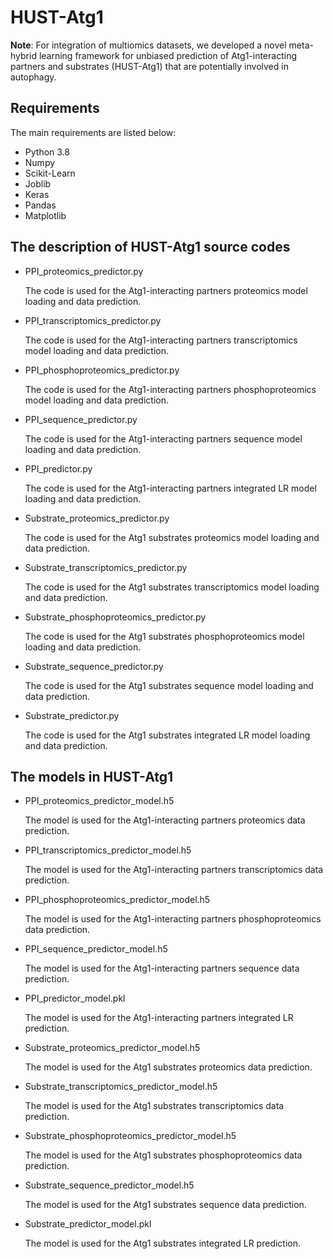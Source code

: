 # HUST-Atg1
**Note**: For integration of multiomics  datasets, we developed a novel meta-hybrid learning framework for unbiased prediction of Atg1-interacting partners and substrates (HUST-Atg1) that are potentially involved in autophagy.

## Requirements

The main requirements are listed below:

* Python 3.8
* Numpy
* Scikit-Learn
* Joblib
* Keras
* Pandas
* Matplotlib

## The description of HUST-Atg1 source codes

* PPI_proteomics_predictor.py

    The code is used for the Atg1-interacting partners proteomics model loading and data prediction.
* PPI_transcriptomics_predictor.py

    The code is used for the Atg1-interacting partners transcriptomics model loading and data prediction.
* PPI_phosphoproteomics_predictor.py

    The code is used for the Atg1-interacting partners phosphoproteomics model loading and data prediction.
* PPI_sequence_predictor.py

    The code is used for the Atg1-interacting partners sequence model loading and data prediction.
* PPI_predictor.py

    The code is used for the Atg1-interacting partners integrated LR model loading and data prediction.

* Substrate_proteomics_predictor.py

    The code is used for the Atg1 substrates proteomics model loading and data prediction.
* Substrate_transcriptomics_predictor.py

    The code is used for the Atg1 substrates transcriptomics model loading and data prediction.
* Substrate_phosphoproteomics_predictor.py

    The code is used for the Atg1 substrates phosphoproteomics model loading and data prediction.
* Substrate_sequence_predictor.py

    The code is used for the Atg1 substrates sequence model loading and data prediction.
* Substrate_predictor.py

    The code is used for the Atg1 substrates integrated LR model loading and data prediction.

## The models in HUST-Atg1

* PPI_proteomics_predictor_model.h5

    The model is used for the Atg1-interacting partners proteomics data prediction.
* PPI_transcriptomics_predictor_model.h5

    The model is used for the Atg1-interacting partners transcriptomics data prediction.
* PPI_phosphoproteomics_predictor_model.h5

    The model is used for the Atg1-interacting partners phosphoproteomics data prediction.
* PPI_sequence_predictor_model.h5

    The model is used for the Atg1-interacting partners sequence data prediction.
* PPI_predictor_model.pkl

    The model is used for the Atg1-interacting partners integrated LR prediction.

* Substrate_proteomics_predictor_model.h5

    The model is used for the Atg1 substrates proteomics data prediction.
* Substrate_transcriptomics_predictor_model.h5

    The model is used for the Atg1 substrates transcriptomics data prediction.
* Substrate_phosphoproteomics_predictor_model.h5

    The model is used for the Atg1 substrates phosphoproteomics data prediction.
* Substrate_sequence_predictor_model.h5

    The model is used for the Atg1 substrates sequence data prediction.
* Substrate_predictor_model.pkl

    The model is used for the Atg1 substrates integrated LR prediction.
